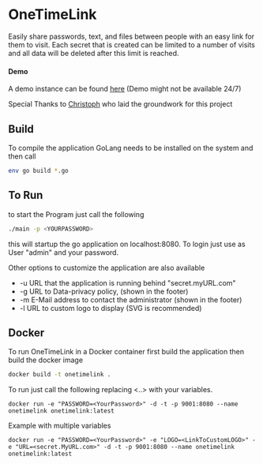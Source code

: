 # OneTimeLink

Easily share passwords, text, and files between people with an easy link for them to visit. Each secret that is created can be limited to a number of visits and all data will be deleted after this limit is reached.

#### Demo
A demo instance can be found [here](https://demo.1manprojects.de/login) (Demo might not be available 24/7)


Special Thanks to [Christoph](https://github.com/raytracer) who laid the groundwork for this project


## Build

To compile the application GoLang needs to be installed on the system and then call

```bash
env go build *.go
```

## To Run

to start the Program just call the following

```bash
./main -p <YOURPASSWORD>
```

this will startup the go application on localhost:8080. To login just use as User "admin" and your password.

Other options to customize the application are also available

- -u	URL that the application is running behind "secret.myURL.com"
- -g    URL to Data-privacy policy, (shown in the footer)
- -m  E-Mail address to contact the administrator (shown in the footer) 
- -l     URL to custom logo to display (SVG is recommended)


## Docker

To run OneTimeLink in a Docker container first build the application then build the docker image 

```bash
docker build -t onetimelink .
```

To run just call the following replacing <..> with your variables.

```
docker run -e "PASSWORD=<YourPassword>" -d -t -p 9001:8080 --name onetimelink onetimelink:latest
```

Example with  multiple variables

```
docker run -e "PASSWORD=<YourPassword>" -e "LOGO=<LinkToCustomLOGO>" -e "URL=<secret.MyURL.com>" -d -t -p 9001:8080 --name onetimelink onetimelink:latest
```
